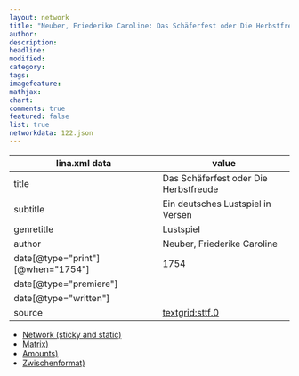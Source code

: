 ```yaml
---
layout: network
title: "Neuber, Friederike Caroline: Das Schäferfest oder Die Herbstfreude (1754)"
author:
description:
headline:
modified:
category:
tags:
imagefeature: 
mathjax: 
chart: 
comments: true
featured: false
list: true
networkdata: 122.json
---
```

lina.xml data  | value
------------- | -------------
title|Das Schäferfest oder Die Herbstfreude
subtitle|Ein deutsches Lustspiel in Versen
genretitle|Lustspiel
author|Neuber, Friederike Caroline
date[@type="print"][@when="1754"]|1754
date[@type="premiere"]|
date[@type="written"]|
source|[textgrid:sttf.0](https://textgridlab.org/1.0/tgcrud-public/rest/textgrid:sttf.0/data)



* [Network (sticky and static)](/linas/network122)
* [Matrix)](/linas/matrix122)
* [Amounts)](/linas/amount122)
* [Zwischenformat)](/linas/lina122 )
